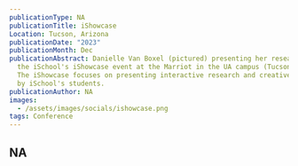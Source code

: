 ```yaml
---
publicationType: NA
publicationTitle: iShowcase
Location: Tucson, Arizona
publicationDate: "2023"
publicationMonth: Dec
publicationAbstract: Danielle Van Boxel (pictured) presenting her research at
  the iSchool's iShowcase event at the Marriot in the UA campus (Tucson, AZ).
  The iShowcase focuses on presenting interactive research and creative projects
  by iSchool's students.
publicationAuthor: NA
images:
  - /assets/images/socials/ishowcase.png
tags: Conference
---
```


NA
---
